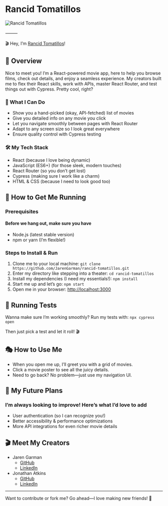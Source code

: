 # Rancid Tomatillos

![Rancid Tomatillos](https://media.giphy.com/media/pyHTKJ4G9WGQKd12cl/giphy.gif?cid=790b7611q9ee3143cowb8yau67dmgqj2n97l0742h9b675fz&ep=v1_gifs_search&rid=giphy.gif&ct=g)

⸻

🎬 Hey, I’m [Rancid Tomatillos](https://rancid-tomatillos-6a1f347e610e.herokuapp.com/)!

## 🍅 Overview

Nice to meet you! I’m a React-powered movie app, here to help you browse films, check out details, and enjoy a seamless experience. My creators built me to flex their React skills, work with APIs, master React Router, and test things out with Cypress. Pretty cool, right?

### 🎥 What I Can Do

- Show you a hand-picked (okay, API-fetched) list of movies
- Give you detailed info on any movie you click
- Let you navigate smoothly between pages with React Router
- Adapt to any screen size so I look great everywhere
- Ensure quality control with Cypress testing

### 🛠️ My Tech Stack

- React (because I love being dynamic)
- JavaScript (ES6+) (for those sleek, modern touches)
- React Router (so you don’t get lost)
- Cypress (making sure I work like a charm)
- HTML & CSS (because I need to look good too)

## 🚀 How to Get Me Running

### Prerequisites

#### Before we hang out, make sure you have

- Node.js (latest stable version)
- npm or yarn (I’m flexible!)

### Steps to Install & Run

1. Clone me to your local machine: `git clone https://github.com/JarenGarman/rancid-tomatillos.git`
2. Enter my directory like stepping into a theater: `cd rancid-tomatillos`
3. Install my dependencies (I need my essentials!): `npm install`
4. Start me up and let’s go: `npm start`
5. Open me in your browser: [http://localhost:3000](http://localhost:3000)

## 🧪 Running Tests

Wanna make sure I’m working smoothly? Run my tests with: `npx cypress open`

Then just pick a test and let it roll! 🎬

## 🎭 How to Use Me

- When you open me up, I’ll greet you with a grid of movies.
- Click a movie poster to see all the juicy details.
- Need to go back? No problem—just use my navigation UI.

## 🔮 My Future Plans

### I’m always looking to improve! Here’s what I’d love to add

- User authentication (so I can recognize you!)
- Better accessibility & performance optimizations
- More API integrations for even richer movie details

## 🎬 Meet My Creators

- Jaren Garman
  - [GitHub](https://github.com/JarenGarman)
  - [LinkedIn](https://www.linkedin.com/in/jarengarman/)
- Jonathan Atkins
  - [GitHub](https://github.com/Jonathan-Atkins)
  - [LinkedIn](https://www.linkedin.com/in/jonathanjatkins/)

---

Want to contribute or fork me? Go ahead—I love making new friends! 🍿
